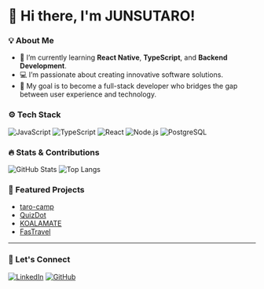 # 👋 Hi there, I'm JUNSUTARO!

### 💡 About Me
- 🌱 I’m currently learning **React Native**, **TypeScript**, and **Backend Development**.
- 💻 I’m passionate about creating innovative software solutions.
- 🎯 My goal is to become a full-stack developer who bridges the gap between user experience and technology.

### ⚙️ Tech Stack
![JavaScript](https://img.shields.io/badge/-JavaScript-F7DF1E?style=flat&logo=javascript&logoColor=black)
![TypeScript](https://img.shields.io/badge/-TypeScript-007ACC?style=flat&logo=typescript&logoColor=white)
![React](https://img.shields.io/badge/-React-61DAFB?style=flat&logo=react&logoColor=black)
![Node.js](https://img.shields.io/badge/-Node.js-339933?style=flat&logo=node.js&logoColor=white)
![PostgreSQL](https://img.shields.io/badge/-PostgreSQL-336791?style=flat&logo=postgresql&logoColor=white)

### 🔥 Stats & Contributions
![GitHub Stats](https://github-readme-stats.vercel.app/api?username=junsutaro&show_icons=true&theme=radical)
![Top Langs](https://github-readme-stats.vercel.app/api/top-langs/?username=junsutaro&layout=compact&theme=radical)

### 🚀 Featured Projects
- [taro-camp](https://github.com/junsutaro/taro-camp)
- [QuizDot](https://github.com/Team-mnot/QuizDot)
- [KOALAMATE](https://github.com/D212-KOALA/KOALAMATE)
- [FasTravel](https://github.com/fast-boys/frontend)
  
---

### 🎯 Let's Connect
[![LinkedIn](https://img.shields.io/badge/-LinkedIn-blue?style=flat&logo=linkedin&logoColor=white)](https://www.linkedin.com/in/your-profile)
[![GitHub](https://img.shields.io/badge/-GitHub-black?style=flat&logo=github&logoColor=white)](https://github.com/junsutaro)
